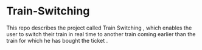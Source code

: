 # Train-Switching
This repo describes the project called Train Switching , which enables the user to switch their train in real time to another train coming earlier than the train for which he has bought the ticket . 
